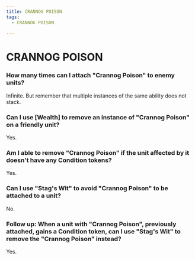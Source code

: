 ```yaml
---
title: CRANNOG POISON
tags:
  - CRANNOG POISON

---
```


# CRANNOG POISON

### How many times can I attach "Crannog Poison" to enemy units?

Infinite. But remember that multiple instances of the same ability does not stack.

### Can I use [Wealth] to remove an instance of "Crannog Poison" on a friendly unit?

Yes.



### Am I able to remove "Crannog Poison" if the unit affected by it doesn't have any Condition tokens?

Yes.



### Can I use "Stag's Wit" to avoid "Crannog Poison" to be attached to a unit?

No.



### Follow up: When a unit with "Crannog Poison", previously attached, gains a Condition token, can I use "Stag's Wit" to remove the "Crannog Poison" instead?

Yes.







